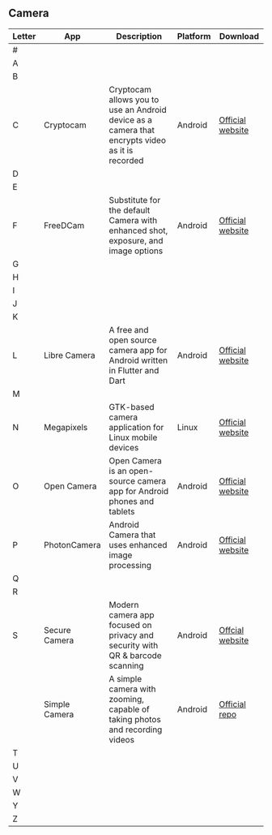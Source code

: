 ## Camera
| Letter | App | Description |Platform| Download |
| --- | --- | --- | ---|--- |
| # | | | | |
| A | | | | |
| B | | | | |
| C | Cryptocam|Cryptocam allows you to use an Android device as a camera that encrypts video as it is recorded|Android|[Official website](https://cryptocam.gitlab.io/) |
| D | | | | |
| E | | | | |
| F |FreeDCam|Substitute for the default Camera with enhanced shot, exposure, and image options|Android|[Official website](https://github.com/KillerInk/FreeDcam)|
| G | | | | |
| H | | | | |
| I | | | | |
| J | | | | |
| K | | | | |
| L |Libre Camera|A free and open source camera app for Android written in Flutter and Dart |Android| [Official website](https://github.com/iakmds/librecamera)|
| M | | | | |
| N |Megapixels|GTK-based camera application for Linux mobile devices|Linux |[Official website](https://gitlab.com/postmarketOS/megapixels) |
| O |Open Camera |Open Camera is an open-source camera app for Android phones and tablets |Android |[Official website](https://opencamera.org.uk/) |
| P |PhotonCamera|Android Camera that uses enhanced image processing |Android |[Official website](https://github.com/eszdman/PhotonCamera) |
| Q | | | | |
| R | | | | |
| S |Secure Camera| Modern camera app focused on privacy and security with QR & barcode scanning| Android|[Offcial website](https://github.com/GrapheneOS/Camera)|
|   |Simple Camera |A simple camera with zooming, capable of taking photos and recording videos|Android |[Official repo](https://github.com/SimpleMobileTools/Simple-Camera) |
| T | | | | |
| U | | | | |
| V | | | | |
| W | | | | |
| Y | | | | |
| Z | | | | |